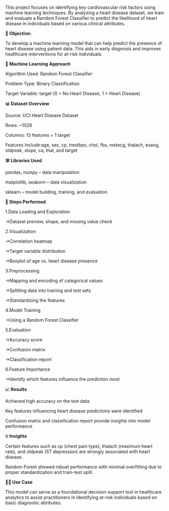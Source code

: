 This project focuses on identifying key cardiovascular risk factors using machine learning techniques. By analyzing a heart disease dataset, we train and evaluate a Random Forest Classifier to predict the likelihood of heart disease in individuals based on various clinical attributes.


**🚀 Objective:**

To develop a machine learning model that can help predict the presence of heart disease using patient data. This aids in early diagnosis and improves healthcare interventions for at-risk individuals.


**🧠 Machine Learning Approach**

  Algorithm Used: Random Forest Classifier
  
  Problem Type: Binary Classification
  
  Target Variable: target (0 = No Heart Disease, 1 = Heart Disease)

**📊 Dataset Overview**

Source: UCI Heart Disease Dataset

Rows: ~1026

Columns: 13 features + 1 target

Features Include:age, sex, cp, trestbps, chol, fbs, restecg, thalach, exang, oldpeak, slope, ca, thal, and target

**🛠️ Libraries Used**

pandas, numpy – data manipulation

matplotlib, seaborn – data visualization

sklearn – model building, training, and evaluation

**🧪 Steps Performed**

1.Data Loading and Exploration

  ->Dataset preview, shape, and missing value check
  
2.Visualization

  ->Correlation heatmap
  
  ->Target variable distribution
  
  ->Boxplot of age vs. heart disease presence
  
3.Preprocessing

  ->Mapping and encoding of categorical values
  
  ->Splitting data into training and test sets
  
  ->Standardizing the features
  
4.Model Training

  ->Using a Random Forest Classifier
  
5.Evaluation

  ->Accuracy score
  
  ->Confusion matrix
  
  ->Classification report
  
6.Feature Importance

  ->Identify which features influence the prediction most


**📈 Results**

Achieved high accuracy on the test data

Key features influencing heart disease predictions were identified

Confusion matrix and classification report provide insights into model performance


**💡 Insights**

Certain features such as cp (chest pain type), thalach (maximum heart rate), and oldpeak (ST depression) are strongly associated with heart disease.

Random Forest showed robust performance with minimal overfitting due to proper standardization and train-test split.

**👩‍⚕️ Use Case**

This model can serve as a foundational decision-support tool in healthcare analytics to assist practitioners in identifying at-risk individuals based on basic diagnostic attributes.
